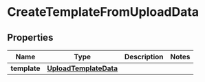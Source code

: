 

# CreateTemplateFromUploadData


## Properties

Name | Type | Description | Notes
------------ | ------------- | ------------- | -------------
**template** | [**UploadTemplateData**](UploadTemplateData.md) |  | 



